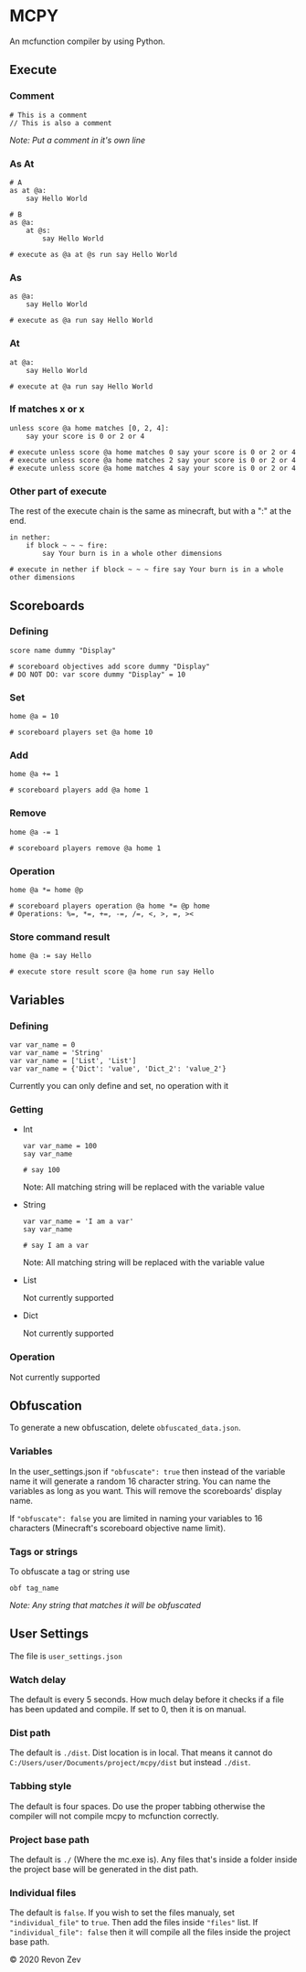 # MCPY
An mcfunction compiler by using Python.

## Execute

### Comment
```
# This is a comment
// This is also a comment
```
*Note: Put a comment in it's own line*

### As At
```
# A
as at @a:
    say Hello World

# B
as @a:
    at @s:
        say Hello World

# execute as @a at @s run say Hello World
```

### As
```
as @a:
    say Hello World

# execute as @a run say Hello World
```

### At
```
at @a:
    say Hello World

# execute at @a run say Hello World
```

### If matches x or x
```
unless score @a home matches [0, 2, 4]:
    say your score is 0 or 2 or 4

# execute unless score @a home matches 0 say your score is 0 or 2 or 4
# execute unless score @a home matches 2 say your score is 0 or 2 or 4
# execute unless score @a home matches 4 say your score is 0 or 2 or 4
```

### Other part of execute
The rest of the execute chain is the same as minecraft, but with a ":" at the end.
```
in nether:
    if block ~ ~ ~ fire:
        say Your burn is in a whole other dimensions

# execute in nether if block ~ ~ ~ fire say Your burn is in a whole other dimensions
```

## Scoreboards

### Defining
```
score name dummy "Display"

# scoreboard objectives add score dummy "Display"
# DO NOT DO: var score dummy "Display" = 10
```

### Set
```
home @a = 10

# scoreboard players set @a home 10
```

### Add
```
home @a += 1

# scoreboard players add @a home 1
```

### Remove
```
home @a -= 1

# scoreboard players remove @a home 1
```

### Operation
```
home @a *= home @p

# scoreboard players operation @a home *= @p home
# Operations: %=, *=, +=, -=, /=, <, >, =, ><
```

### Store command result
```
home @a := say Hello

# execute store result score @a home run say Hello
```

## Variables

### Defining
```
var var_name = 0
var var_name = 'String'
var var_name = ['List', 'List']
var var_name = {'Dict': 'value', 'Dict_2': 'value_2'}
```
Currently you can only define and set, no operation with it

### Getting
- Int
    ```
    var var_name = 100
    say var_name

    # say 100
    ```
    Note: All matching string will be replaced with the variable value

- String
    ```
    var var_name = 'I am a var'
    say var_name

    # say I am a var
    ```
    Note: All matching string will be replaced with the variable value

- List

    Not currently supported

- Dict

    Not currently supported

### Operation
Not currently supported

## Obfuscation
To generate a new obfuscation, delete `obfuscated_data.json`.
### Variables
In the user_settings.json if `"obfuscate": true` then instead of the variable name it will generate a random 16 character string. You can name the variables as long as you want. This will remove the scoreboards' display name.

If `"obfuscate": false` you are limited in naming your variables to 16 characters (Minecraft's scoreboard objective name limit).

### Tags or strings
To obfuscate a tag or string use 
```
obf tag_name
```

*Note: Any string that matches it will be obfuscated*

## User Settings
The file is `user_settings.json`

### Watch delay
The default is every 5 seconds. How much delay before it checks if a file has been updated and compile. If set to 0, then it is on manual.

### Dist path
The default is `./dist`. Dist location is in local. That means it cannot do `C:/Users/user/Documents/project/mcpy/dist` but instead `./dist`.

### Tabbing style
The default is four spaces. Do use the proper tabbing otherwise the compiler will not compile mcpy to mcfunction correctly.

### Project base path
The default is `./` (Where the mc.exe is). Any files that's inside a folder inside the project base will be generated in the dist path.

### Individual files
The default is `false`. If you wish to set the files manualy, set `"individual_file"` to `true`. Then add the files inside `"files"` list. If `"individual_file": false` then it will compile all the files inside the project base path.

© 2020 Revon Zev